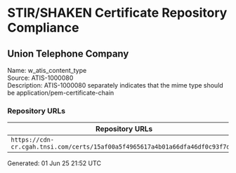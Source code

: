 # STIR/SHAKEN Certificate Repository Compliance

## Union Telephone Company

Name: w_atis_content_type\
Source: ATIS-1000080\
Description: ATIS-1000080 separately indicates that the mime type should be application/pem-certificate-chain
### Repository URLs

| Repository URLs | Not After |  Problems | Link |
|-----------------|-----------|-----------|------|
| `https://cdn-cr.cgah.tnsi.com/certs/15af00a5f4965617a4b01a66dfa46df0c93f7da0` | 16&#160;May&#160;27&#160;16:46&#160;UTC | true | [view](../../REPOS/19f6417be9c4492e8bb0b704913b26a469662a87/README.md) |


Generated: 01 Jun 25 21:52 UTC